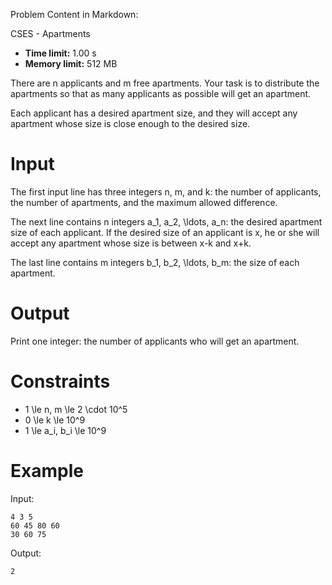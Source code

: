 Problem Content in Markdown:


CSES \- Apartments




* **Time limit:** 1\.00 s
* **Memory limit:** 512 MB




There are n applicants and m free apartments. Your task is to distribute the apartments so that as many applicants as possible will get an apartment.


Each applicant has a desired apartment size, and they will accept any apartment whose size is close enough to the desired size.


Input
=====


The first input line has three integers n, m, and k: the number of applicants, the number of apartments, and the maximum allowed difference.


The next line contains n integers a\_1, a\_2, \\ldots, a\_n: the desired apartment size of each applicant. If the desired size of an applicant is x, he or she will accept any apartment whose size is between x\-k and x\+k.


The last line contains m integers b\_1, b\_2, \\ldots, b\_m: the size of each apartment.


Output
======


Print one integer: the number of applicants who will get an apartment.


Constraints
===========


* 1 \\le n, m \\le 2 \\cdot 10^5
* 0 \\le k \\le 10^9
* 1 \\le a\_i, b\_i \\le 10^9


Example
=======


Input:



```
4 3 5
60 45 80 60
30 60 75

```

Output:



```
2

```
 
